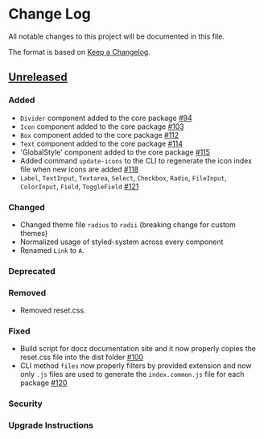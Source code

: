 # Change Log

All notable changes to this project will be documented in this file.

The format is based on [Keep a Changelog](https://keepachangelog.com/en/1.0.0/).

## [Unreleased](https://github.com/raster-foundry/blasterjs/tree/master)

### Added

- `Divider` component added to the core package [#94](https://github.com/raster-foundry/blasterjs/pull/94)
- `Icon` component added to the core package [#103](https://github.com/raster-foundry/blasterjs/pull/103)
- `Box` component added to the core package [#112](https://github.com/raster-foundry/blasterjs/pull/112)
- `Text` component added to the core package [#114](https://github.com/raster-foundry/blasterjs/pull/114)
- 'GlobalStyle' component added to the core package [#115](https://github.com/raster-foundry/blasterjs/pull/115)
- Added command `update-icons` to the CLI to regenerate the icon index file when new icons are added [#118](https://github.com/raster-foundry/blasterjs/pull/118)
- `Label`, `TextInput`, `Textarea`, `Select`, `Checkbox`, `Radio`, `FileInput`, `ColorInput`, `Field`, `ToggleField` [#121](https://github.com/raster-foundry/blasterjs/pull/121)

### Changed

- Changed theme file `radius` to `radii` (breaking change for custom themes)
- Normalized usage of styled-system across every component
- Renamed `Link` to `A`.

### Deprecated

### Removed

- Removed reset.css.

### Fixed

- Build script for docz documentation site and it now properly copies the reset.css file into the dist folder [\#100](https://github.com/raster-foundry/blasterjs/pull/111)
- CLI method `files` now properly filters by provided extension and now only `.js` files are used to generate the `index.common.js` file for each package [\#120](https://github.com/raster-foundry/blasterjs/pull/120)

### Security

### Upgrade Instructions

